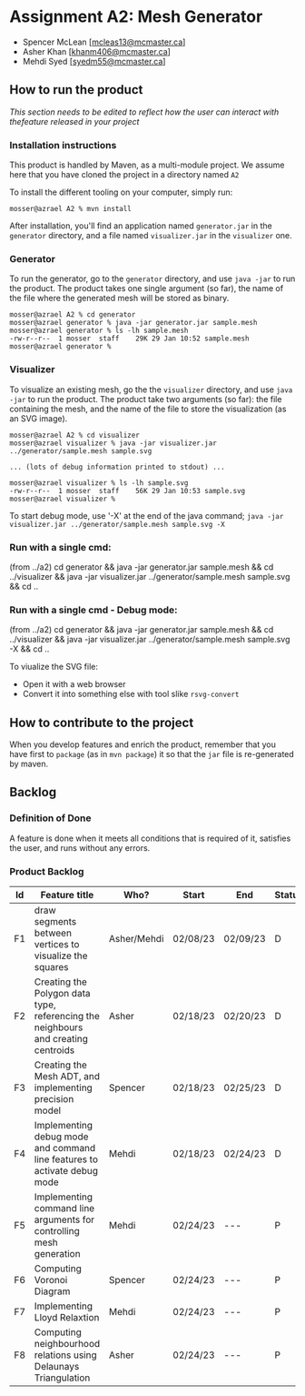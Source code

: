 # Assignment A2: Mesh Generator

  - Spencer McLean [mcleas13@mcmaster.ca]
  - Asher Khan [khanm406@mcmaster.ca]
  - Mehdi Syed [syedm55@mcmaster.ca]

## How to run the product

_This section needs to be edited to reflect how the user can interact with thefeature released in your project_

### Installation instructions

This product is handled by Maven, as a multi-module project. We assume here that you have cloned the project in a directory named `A2`

To install the different tooling on your computer, simply run:

```
mosser@azrael A2 % mvn install
```

After installation, you'll find an application named `generator.jar` in the `generator` directory, and a file named `visualizer.jar` in the `visualizer` one. 

### Generator

To run the generator, go to the `generator` directory, and use `java -jar` to run the product. The product takes one single argument (so far), the name of the file where the generated mesh will be stored as binary.

```
mosser@azrael A2 % cd generator 
mosser@azrael generator % java -jar generator.jar sample.mesh
mosser@azrael generator % ls -lh sample.mesh
-rw-r--r--  1 mosser  staff    29K 29 Jan 10:52 sample.mesh
mosser@azrael generator % 
```

### Visualizer

To visualize an existing mesh, go the the `visualizer` directory, and use `java -jar` to run the product. The product take two arguments (so far): the file containing the mesh, and the name of the file to store the visualization (as an SVG image).

```
mosser@azrael A2 % cd visualizer 
mosser@azrael visualizer % java -jar visualizer.jar ../generator/sample.mesh sample.svg

... (lots of debug information printed to stdout) ...

mosser@azrael visualizer % ls -lh sample.svg
-rw-r--r--  1 mosser  staff    56K 29 Jan 10:53 sample.svg
mosser@azrael visualizer %
```

To start debug mode, use '-X' at the end of the java command;
`java -jar visualizer.jar ../generator/sample.mesh sample.svg -X`

### Run with a single cmd:
(from ../a2)
cd generator && java -jar generator.jar sample.mesh && cd ../visualizer && java -jar visualizer.jar ../generator/sample.mesh sample.svg && cd ..

### Run with a single cmd - Debug mode:
(from ../a2)
cd generator && java -jar generator.jar sample.mesh && cd ../visualizer && java -jar visualizer.jar ../generator/sample.mesh sample.svg -X && cd ..

To viualize the SVG file:

  - Open it with a web browser
  - Convert it into something else with tool slike `rsvg-convert`

## How to contribute to the project

When you develop features and enrich the product, remember that you have first to `package` (as in `mvn package`) it so that the `jar` file is re-generated by maven.

## Backlog

### Definition of Done

A feature is done when it meets all conditions that is required of it, satisfies the user, and runs without any errors. 

### Product Backlog

| Id  | Feature title                                                                     | Who? | Start    | End       | Status |
|:---:|-----------------------------------------------------------------------------------|------|----------|-----------|--------|
| F1  | draw segments between vertices to visualize the squares                           |   Asher/Mehdi | 02/08/23 | 02/09/23  | D      |
| F2  | Creating the Polygon data type, referencing the neighbours and creating centroids | Asher | 02/18/23 | 02/20/23  | D      |
| F3  | Creating the Mesh ADT, and implementing precision model                           | Spencer | 02/18/23      | 02/25/23  | D      |
| F4  | Implementing debug mode and command line features to activate debug mode          | Mehdi | 02/18/23      | 02/24/23  | D      |
| F5  | Implementing command line arguments for controlling mesh generation               | Mehdi | 02/24/23   | ---       |   P     |
| F6  | Computing Voronoi Diagram                                                         | Spencer | 02/24/23   | ---       |   P     |
| F7  | Implementing Lloyd Relaxtion                                                      | Mehdi | 02/24/23   | ---       |   P     |
| F8  | Computing neighbourhood relations using Delaunays Triangulation                   | Asher | 02/24/23   | ---       |   P     |



